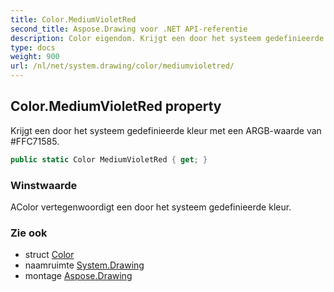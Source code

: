 ```yaml
---
title: Color.MediumVioletRed
second_title: Aspose.Drawing voor .NET API-referentie
description: Color eigendom. Krijgt een door het systeem gedefinieerde kleur met een ARGBwaarde van FFC71585.
type: docs
weight: 900
url: /nl/net/system.drawing/color/mediumvioletred/
---
```

## Color.MediumVioletRed property

Krijgt een door het systeem gedefinieerde kleur met een ARGB-waarde van #FFC71585.

```csharp
public static Color MediumVioletRed { get; }
```

### Winstwaarde

AColor vertegenwoordigt een door het systeem gedefinieerde kleur.

### Zie ook

* struct [Color](../)
* naamruimte [System.Drawing](../../color/)
* montage [Aspose.Drawing](../../../)


